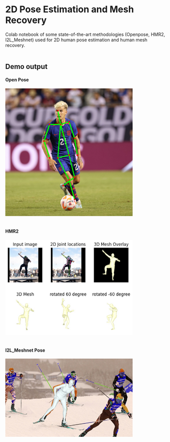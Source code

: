 # 2D Pose Estimation and Mesh Recovery

Colab notebook of some state-of-the-art methodologies (Openpose, HMR2, I2L_Meshnet) used for 2D human pose estimation and human mesh recovery.
<br>
<br>



## Demo output
#### Open Pose
<img src="output/openpose.png" width="400">
<br>
<br>

#### HMR2
<img src="output/hmr2.png" width="400">
<br>
<br>

#### I2L_Meshnet Pose
<img src="output/i2l_meshnet.png" width="400">